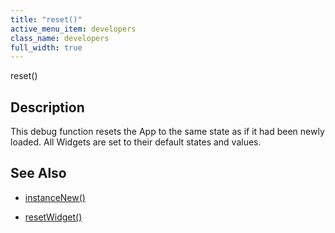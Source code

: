 ```yaml
---
title: "reset()"
active_menu_item: developers
class_name: developers
full_width: true
---
```



reset()

## Description

This debug function resets the App to the same state as if it had been newly loaded. All Widgets are set to their default states and values.

## See Also

 - [instanceNew()](/developers/user-guide/scripting-apis/client-api/instance-data-functions/instancenew)

 - [resetWidget()](/developers/user-guide/scripting-apis/client-api/widget-functions/resetwidget)

